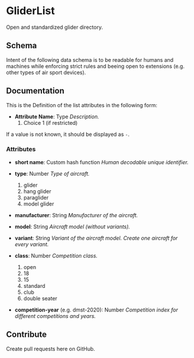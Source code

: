 # GliderList

Open and standardized glider directory.

## Schema

Intent of the following data schema is to be readable for humans and machines while enforcing strict rules and beeing open to extensions (e.g. other types of air sport devices).

## Documentation

This is the Definition of the list attributes in the following form:

* **Attribute Name**: Type
  _Description._
  1. Choice 1 (if restricted)

If a value is not known, it should be displayed as ``-``.

### Attributes

* **short name**: Custom hash function
  _Human decodable unique identifier._

* **type**: Number
  _Type of aircraft._
  1. glider
  2. hang glider
  3. paraglider
  4. model glider
  
* **manufacturer**: String
  _Manufacturer of the aircraft._

* **model**: String
  _Aircraft model (without variants)._

* **variant**: String
  _Variant of the aircraft model. Create one aircraft for every variant._
  
* **class**: Number
  _Competition class._
  1. open
  2. 18
  3. 15
  4. standard
  5. club
  6. double seater

* **competition-year** (e.g. dmst-2020): Number
  _Competition index for different competitions and years._ 

## Contribute

Create pull requests here on GitHub. 
